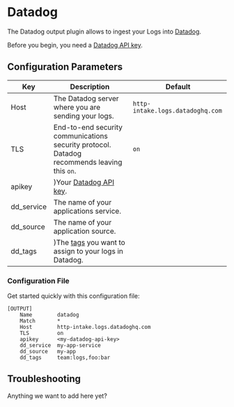 # Datadog

The Datadog output plugin allows to ingest your Logs into [Datadog](https://docs.datadoghq.com/).

Before you begin, you need a [Datadog API key](https://docs.datadoghq.com/account_management/api-app-keys/).

## Configuration Parameters

| Key | Description | Default |
|------------|---------------------------------------------------------------------------------------------|----------------------------------|
| Host | The Datadog server where you are sending your logs.  | `http-intake.logs.datadoghq.com` |
| TLS | End-to-end security communications security protocol. Datadog recommends leaving this `on`. | `on` |
| apikey | )Your [Datadog API key](https://app.datadoghq.com/account/settings#api). |  |
| dd_service | The name of your applications service. |  |
| dd_source | The name of your application source. |  |
| dd_tags | )The [tags](https://docs.datadoghq.com/tagging/) you want to assign to your logs in Datadog. |  |

### Configuration File

Get started quickly with this configuration file:

```text
[OUTPUT]
    Name        datadog
    Match       *
    Host        http-intake.logs.datadoghq.com
    TLS         on
    apikey      <my-datadog-api-key>
    dd_service  my-app-service
    dd_source   my-app
    dd_tags     team:logs,foo:bar
```

## Troubleshooting

Anything we want to add here yet?
